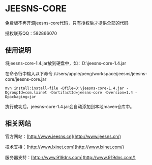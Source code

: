 # JEESNS-CORE

免费版不再开源jeesns-core代码，只有授权后才提供全部的代码

授权联系QQ：582866070

## 使用说明

将jeesns-core-1.4.jar放到硬盘中，如：D:\jeesns-core-1.4.jar

在命令行中输入以下命令 /Users/apple/peng/workspace/jeesns/jeesns-core/jeesns-core.jar

`mvn install:install-file -Dfile=D:\jeesns-core-1.4.jar -DgroupId=com.lxinet -DartifactId=jeesns-core -Dversion=1.4 -Dpackaging=jar`

执行成功后，jeesns-core-1.4.jar会自动添加到本地maven仓库中。


## 相关网站

官方网站：[http://www.jeesns.cn](http://www.jeesns.cn/)

技术支持：[http://www.lxinet.com](http://www.lxinet.com/)

服务器支持：[http://www.919dns.com](http://www.919dns.com/)

